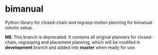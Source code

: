 # bimanual
Python library for closed-chain and regrasp motion planning for bimanual robotic setup.

**NB**: This branch is deprecated. It contains all original planners for closed-chain, regrasping and placement planning, which will be modifed in **development** branch and added into **master** when ready for use.
